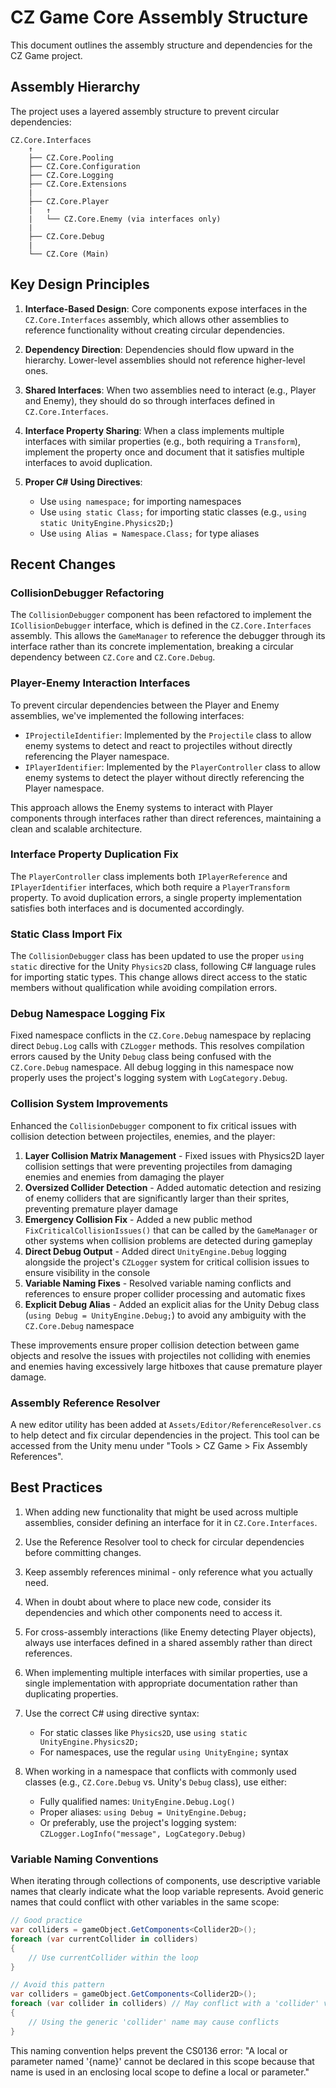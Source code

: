 # CZ Game Core Assembly Structure

This document outlines the assembly structure and dependencies for the CZ Game project.

## Assembly Hierarchy

The project uses a layered assembly structure to prevent circular dependencies:

```
CZ.Core.Interfaces
    ↑
    ├── CZ.Core.Pooling
    ├── CZ.Core.Configuration
    ├── CZ.Core.Logging
    ├── CZ.Core.Extensions
    |
    ├── CZ.Core.Player
    |   ↑
    |   └── CZ.Core.Enemy (via interfaces only)
    |
    ├── CZ.Core.Debug
    |
    └── CZ.Core (Main)
```

## Key Design Principles

1. **Interface-Based Design**: Core components expose interfaces in the `CZ.Core.Interfaces` assembly, which allows other assemblies to reference functionality without creating circular dependencies.

2. **Dependency Direction**: Dependencies should flow upward in the hierarchy. Lower-level assemblies should not reference higher-level ones.

3. **Shared Interfaces**: When two assemblies need to interact (e.g., Player and Enemy), they should do so through interfaces defined in `CZ.Core.Interfaces`.

4. **Interface Property Sharing**: When a class implements multiple interfaces with similar properties (e.g., both requiring a `Transform`), implement the property once and document that it satisfies multiple interfaces to avoid duplication.

5. **Proper C# Using Directives**: 
   - Use `using namespace;` for importing namespaces
   - Use `using static Class;` for importing static classes (e.g., `using static UnityEngine.Physics2D;`)
   - Use `using Alias = Namespace.Class;` for type aliases

## Recent Changes

### CollisionDebugger Refactoring

The `CollisionDebugger` component has been refactored to implement the `ICollisionDebugger` interface, which is defined in the `CZ.Core.Interfaces` assembly. This allows the `GameManager` to reference the debugger through its interface rather than its concrete implementation, breaking a circular dependency between `CZ.Core` and `CZ.Core.Debug`.

### Player-Enemy Interaction Interfaces

To prevent circular dependencies between the Player and Enemy assemblies, we've implemented the following interfaces:

- `IProjectileIdentifier`: Implemented by the `Projectile` class to allow enemy systems to detect and react to projectiles without directly referencing the Player namespace.
- `IPlayerIdentifier`: Implemented by the `PlayerController` class to allow enemy systems to detect the player without directly referencing the Player namespace.

This approach allows the Enemy systems to interact with Player components through interfaces rather than direct references, maintaining a clean and scalable architecture.

### Interface Property Duplication Fix

The `PlayerController` class implements both `IPlayerReference` and `IPlayerIdentifier` interfaces, which both require a `PlayerTransform` property. To avoid duplication errors, a single property implementation satisfies both interfaces and is documented accordingly.

### Static Class Import Fix

The `CollisionDebugger` class has been updated to use the proper `using static` directive for the Unity `Physics2D` class, following C# language rules for importing static types. This change allows direct access to the static members without qualification while avoiding compilation errors.

### Debug Namespace Logging Fix

Fixed namespace conflicts in the `CZ.Core.Debug` namespace by replacing direct `Debug.Log` calls with `CZLogger` methods. This resolves compilation errors caused by the Unity `Debug` class being confused with the `CZ.Core.Debug` namespace. All debug logging in this namespace now properly uses the project's logging system with `LogCategory.Debug`.

### Collision System Improvements

Enhanced the `CollisionDebugger` component to fix critical issues with collision detection between projectiles, enemies, and the player:

1. **Layer Collision Matrix Management** - Fixed issues with Physics2D layer collision settings that were preventing projectiles from damaging enemies and enemies from damaging the player
2. **Oversized Collider Detection** - Added automatic detection and resizing of enemy colliders that are significantly larger than their sprites, preventing premature player damage
3. **Emergency Collision Fix** - Added a new public method `FixCriticalCollisionIssues()` that can be called by the `GameManager` or other systems when collision problems are detected during gameplay
4. **Direct Debug Output** - Added direct `UnityEngine.Debug` logging alongside the project's `CZLogger` system for critical collision issues to ensure visibility in the console
5. **Variable Naming Fixes** - Resolved variable naming conflicts and references to ensure proper collider processing and automatic fixes
6. **Explicit Debug Alias** - Added an explicit alias for the Unity Debug class (`using Debug = UnityEngine.Debug;`) to avoid any ambiguity with the `CZ.Core.Debug` namespace

These improvements ensure proper collision detection between game objects and resolve the issues with projectiles not colliding with enemies and enemies having excessively large hitboxes that cause premature player damage.

### Assembly Reference Resolver

A new editor utility has been added at `Assets/Editor/ReferenceResolver.cs` to help detect and fix circular dependencies in the project. This tool can be accessed from the Unity menu under "Tools > CZ Game > Fix Assembly References".

## Best Practices

1. When adding new functionality that might be used across multiple assemblies, consider defining an interface for it in `CZ.Core.Interfaces`.

2. Use the Reference Resolver tool to check for circular dependencies before committing changes.

3. Keep assembly references minimal - only reference what you actually need.

4. When in doubt about where to place new code, consider its dependencies and which other components need to access it.

5. For cross-assembly interactions (like Enemy detecting Player objects), always use interfaces defined in a shared assembly rather than direct references.

6. When implementing multiple interfaces with similar properties, use a single implementation with appropriate documentation rather than duplicating properties.

7. Use the correct C# using directive syntax:
   - For static classes like `Physics2D`, use `using static UnityEngine.Physics2D;`
   - For namespaces, use the regular `using UnityEngine;` syntax 

8. When working in a namespace that conflicts with commonly used classes (e.g., `CZ.Core.Debug` vs. Unity's `Debug` class), use either:
   - Fully qualified names: `UnityEngine.Debug.Log()`
   - Proper aliases: `using Debug = UnityEngine.Debug;`
   - Or preferably, use the project's logging system: `CZLogger.LogInfo("message", LogCategory.Debug)` 

### Variable Naming Conventions

When iterating through collections of components, use descriptive variable names that clearly indicate what the loop variable represents. Avoid generic names that could conflict with other variables in the same scope:

```csharp
// Good practice
var colliders = gameObject.GetComponents<Collider2D>();
foreach (var currentCollider in colliders)
{
    // Use currentCollider within the loop
}

// Avoid this pattern
var colliders = gameObject.GetComponents<Collider2D>();
foreach (var collider in colliders) // May conflict with a 'collider' variable elsewhere
{
    // Using the generic 'collider' name may cause conflicts
}
```

This naming convention helps prevent the CS0136 error: "A local or parameter named '{name}' cannot be declared in this scope because that name is used in an enclosing local scope to define a local or parameter." 